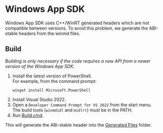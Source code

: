 # Windows App SDK

Windows App SDK uses C++/WinRT generated headers which are not compatible between versions. To avoid this problem, we generate the ABI-stable headers from the winmd files.

## Build

_Building is only necessary if the code requires a new API from a newer version of the Windows App SDK._

1. Install the latest version of PowerShell.  
   For example, from the command prompt:
   ```
   winget install Microsoft.PowerShell
   ```
1. Install Visual Studio 2022.
1. Open a `Developer Command Prompt for VS 2022` from the start menu.  
   The build tools (`winmdidl` and `midlrt`) must be in the PATH.
1. Run [Build.cmd](./Build.cmd).

This will generate the ABI-stable header into the [Generated Files](./Generated%20Files) folder.
